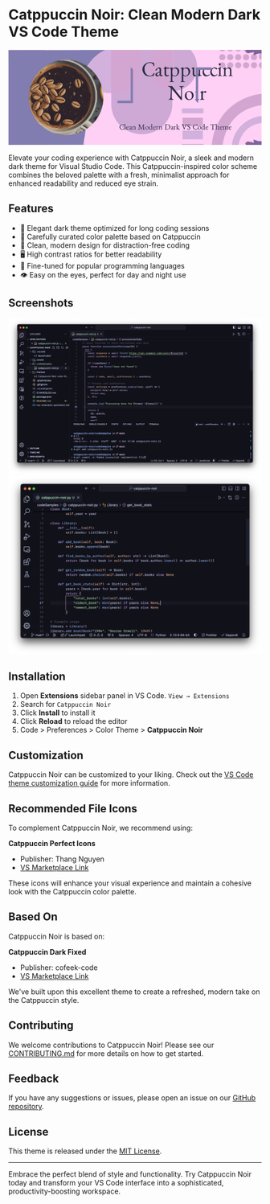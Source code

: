 # Catppuccin Noir: Clean Modern Dark VS Code Theme

![Catppuccin Noir Banner](./assets/banner.png)

Elevate your coding experience with Catppuccin Noir, a sleek and modern dark theme for Visual Studio Code. This Catppuccin-inspired color scheme combines the beloved palette with a fresh, minimalist approach for enhanced readability and reduced eye strain.

## Features

- 🌙 Elegant dark theme optimized for long coding sessions
- 🎨 Carefully curated color palette based on Catppuccin
- 📏 Clean, modern design for distraction-free coding
- 🖥️ High contrast ratios for better readability
- 🔧 Fine-tuned for popular programming languages
- 👁️ Easy on the eyes, perfect for day and night use

## Screenshots

![JavaScript Example](./assets/theme-sample-js.png)
![Python Example](./assets/theme-sample-py.png)

## Installation

1. Open **Extensions** sidebar panel in VS Code. `View → Extensions`
2. Search for `Catppuccin Noir`
3. Click **Install** to install it
4. Click **Reload** to reload the editor
5. Code > Preferences > Color Theme > **Catppuccin Noir**

## Customization

Catppuccin Noir can be customized to your liking. Check out the [VS Code theme customization guide](https://code.visualstudio.com/api/extension-guides/color-theme) for more information.

## Recommended File Icons

To complement Catppuccin Noir, we recommend using:

**Catppuccin Perfect Icons**
- Publisher: Thang Nguyen
- [VS Marketplace Link](https://marketplace.visualstudio.com/items?itemName=thang-nm.catppuccin-perfect-icons)

These icons will enhance your visual experience and maintain a cohesive look with the Catppuccin color palette.

## Based On

Catppuccin Noir is based on:

**Catppuccin Dark Fixed**
- Publisher: cofeek-code
- [VS Marketplace Link](https://marketplace.visualstudio.com/items?itemName=cofeek-codes.catppuccin-dark-fixed)

We've built upon this excellent theme to create a refreshed, modern take on the Catppuccin style.

## Contributing

We welcome contributions to Catppuccin Noir! Please see our [CONTRIBUTING.md](CONTRIBUTING.md) for more details on how to get started.

## Feedback

If you have any suggestions or issues, please open an issue on our [GitHub repository](https://github.com/alexdo1000/Catppuccin-Noir).

## License

This theme is released under the [MIT License](LICENSE).

---

Embrace the perfect blend of style and functionality. Try Catppuccin Noir today and transform your VS Code interface into a sophisticated, productivity-boosting workspace.